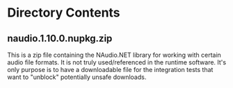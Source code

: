 # Directory Contents

## naudio.1.10.0.nupkg.zip

This is a zip file containing the NAudio.NET library for working with certain audio file formats.  It is not truly used/referenced in the runtime software.  It's only purpose is to have a downloadable file for the integration tests that want to "unblock" potentially unsafe downloads.